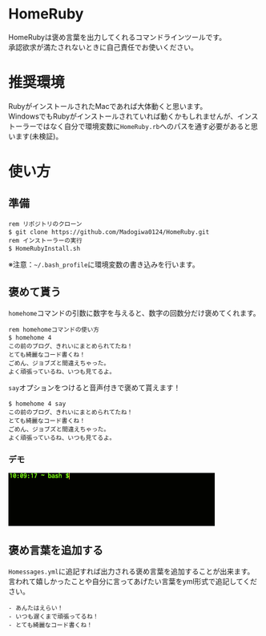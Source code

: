 # HomeRuby

HomeRubyは褒め言葉を出力してくれるコマンドラインツールです。  
承認欲求が満たされないときに自己責任でお使いください。  

# 推奨環境
RubyがインストールされたMacであれば大体動くと思います。  
WindowsでもRubyがインストールされていれば動くかもしれませんが、インストーラーではなく自分で環境変数に`HomeRuby.rb`へのパスを通す必要があると思います(未検証)。

# 使い方
## 準備
```
rem リポジトリのクローン
$ git clone https://github.com/Madogiwa0124/HomeRuby.git
rem インストーラーの実行
$ HomeRubyInstall.sh
```
※注意：`~/.bash_profile`に環境変数の書き込みを行います。

## 褒めて貰う
`homehome`コマンドの引数に数字を与えると、数字の回数分だけ褒めてくれます。  

```
rem homehomeコマンドの使い方
$ homehome 4
この前のブログ、きれいにまとめられてたね！
とても綺麗なコード書くね！
ごめん、ジョブズと間違えちゃった。
よく頑張っているね、いつも見てるよ。
```

`say`オプションをつけると音声付きで褒めて貰えます！
```
$ homehome 4 say
この前のブログ、きれいにまとめられてたね！
とても綺麗なコード書くね！
ごめん、ジョブズと間違えちゃった。
よく頑張っているね、いつも見てるよ。
```

### デモ
![デモ](https://raw.githubusercontent.com/Madogiwa0124/HomeRuby/master/demo.gif "デモ")

## 褒め言葉を追加する
`Homessages.yml`に追記すれば出力される褒め言葉を追加することが出来ます。  
言われて嬉しかったことや自分に言ってあげたい言葉をyml形式で追記してください。

```
- あんたはえらい！
- いつも遅くまで頑張ってるね！
- とても綺麗なコード書くね！
```